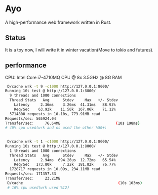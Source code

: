 
# Ayo 
A high-performance web framework written in Rust. 

## Status
It is a toy now, I will write it in winter vacation(Move to tokio and futures).


## performance 
CPU: Intel Core i7-4710MQ CPU @ 8x 3.5GHz @ 8G RAM

```sh
 D/cache wrk -t 9 -c1000 http://127.0.0.1:8000/
Running 10s test @ http://127.0.0.1:8000/
  9 threads and 1000 connections
  Thread Stats   Avg      Stdev     Max   +/- Stdev
    Latency     2.36ms    3.26ms  41.31ms   88.93%
    Req/Sec    63.92k    11.50k  167.06k    71.12%
  5714800 requests in 10.10s, 773.91MB read
Requests/sec: 565924.04
Transfer/sec:     76.64MB                         (10s 198ms) 
# 46% cpu used(wrk and os used the other %50+) 
 
 
 D/cache wrk -t 1 -c1000 http://127.0.0.1:8000/                    
Running 10s test @ http://127.0.0.1:8000/
  1 threads and 1000 connections
  Thread Stats   Avg      Stdev     Max   +/- Stdev
    Latency     2.94ms  694.26us  12.72ms   65.54%
    Req/Sec   173.80k     7.22k  181.82k    76.77%
  1728717 requests in 10.09s, 234.11MB read
Requests/sec: 171357.33
Transfer/sec:     23.21MB
 D/cache                                           (10s 103ms)
 # 16% cpu used(wrk used %12) 
 ```